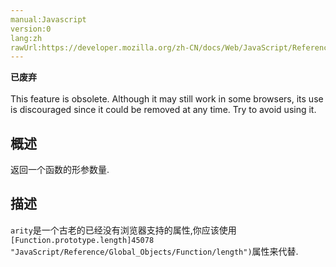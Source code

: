 ```yaml
---
manual:Javascript
version:0
lang:zh
rawUrl:https://developer.mozilla.org/zh-CN/docs/Web/JavaScript/Reference/Global_Objects/Function/Arity#
---
```






**已废弃**<br></br>This feature is obsolete. Although it may still work in some browsers, its use is discouraged since it could be removed at any time. Try to avoid using it.





## 概述<a name="Summary"></a>


返回一个函数的形参数量.


## 描述<a name="Description"></a>


`arity`是一个古老的已经没有浏览器支持的属性,你应该使用`[Function.prototype.length]45078 "JavaScript/Reference/Global_Objects/Function/length")`属性来代替.




